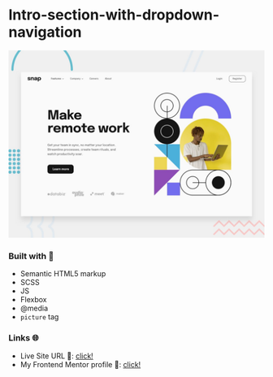 # Intro-section-with-dropdown-navigation

![Design preview for the Intro section with dropdown navigation coding challenge](./design/desktop-preview.jpg)

### Built with 🧱
- Semantic HTML5 markup
- SCSS
- JS
- Flexbox
- @media
- `picture` tag

### Links 🌐

- Live Site URL 🔴: [click!]()
- My Frontend Mentor profile 👦: [click!](https://www.frontendmentor.io/profile/kacperkwinta)

